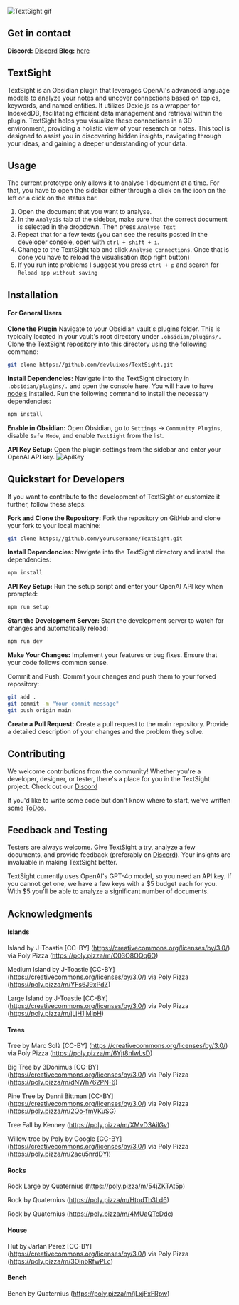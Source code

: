 ![TextSight gif](https://github.com/devluixos/TextSight/blob/master/showcase_gif.gif)

## Get in contact
**Discord:**
[Discord](https://discord.gg/FyTVuNbq)
**Blog:**
[here](https://publish.obsidian.md/luix/)

## TextSight
TextSight is an Obsidian plugin that leverages OpenAI's advanced language models to analyze your notes and uncover connections based on topics, keywords, and named entities. It utilizes Dexie.js as a wrapper for IndexedDB, facilitating efficient data management and retrieval within the plugin. TextSight helps you visualize these connections in a 3D environment, providing a holistic view of your research or notes. This tool is designed to assist you in discovering hidden insights, navigating through your ideas, and gaining a deeper understanding of your data.

## Usage
The current prototype only allows it to analyse 1 document at a time.
For that, you have to open the sidebar either through a click on the icon on the left or a click on the status bar.
1. Open the document that you want to analyse.
2. In the `Analysis` tab of the sidebar, make sure that the correct document is selected in the dropdown. Then press `Analyse Text`
3. Repeat that for a few texts (you can see the results posted in the developer console, open with `ctrl + shift + i`.
4. Change to the TextSight tab and click `Analyse Connections`. Once that is done you have to reload the visualisation (top right button)
5. If you run into problems I suggest you press `ctrl + p` and search for `Reload app without saving`

## Installation
#### For General Users

**Clone the Plugin**
Navigate to your Obsidian vault's plugins folder. This is typically located in your vault's root directory under `.obsidian/plugins/.` Clone the TextSight repository into this directory using the following command:

```bash
git clone https://github.com/devluixos/TextSight.git
```

**Install Dependencies:**
Navigate into the TextSight directory in `.obsidian/plugins/.` and open the console here. You will have to have [nodejs](https://nodejs.org/en/download/package-manager) installed.
Run the following command to install the necessary dependencies:

```bash
npm install
```

**Enable in Obsidian:**
Open Obsidian, go to `Settings` -> `Community Plugins`, disable `Safe Mode`, and enable `TextSight` from the list.

**API Key Setup:**
Open the plugin settings from the sidebar and enter your OpenAI API key.
![ApiKey](https://github.com/devluixos/TextSight/blob/master/apikeyadding.png)

## Quickstart for Developers
If you want to contribute to the development of TextSight or customize it further, follow these steps:

**Fork and Clone the Repository:**
Fork the repository on GitHub and clone your fork to your local machine:
```bash
git clone https://github.com/yourusername/TextSight.git
```

**Install Dependencies:**
Navigate into the TextSight directory and install the dependencies:
```bash
npm install
```

**API Key Setup:**
Run the setup script and enter your OpenAI API key when prompted:
```bash
npm run setup
```

**Start the Development Server:**
Start the development server to watch for changes and automatically reload:
```bash
npm run dev
```

**Make Your Changes:**
Implement your features or bug fixes. Ensure that your code follows common sense.

Commit and Push:
Commit your changes and push them to your forked repository:
```bash
git add .
git commit -m "Your commit message"
git push origin main
```
**Create a Pull Request:**
Create a pull request to the main repository. Provide a detailed description of your changes and the problem they solve.

## Contributing

We welcome contributions from the community! Whether you're a developer, designer, or tester, there's a place for you in the TextSight project. Check out our [Discord](https://discord.gg/FyTVuNbq)

If you'd like to write some code but don't know where to start, we've written some [ToDos](https://publish.obsidian.md/luix/Master+Thesis/TextSight_Publish/Development/1+Introduction.).

## Feedback and Testing

Testers are always welcome. Give TextSight a try, analyze a few documents, and provide feedback (preferably on [Discord](https://discord.gg/FyTVuNbq)). Your insights are invaluable in making TextSight better.

TextSight currently uses OpenAI's GPT-4o model, so you need an API key. If you cannot get one, we have a few keys with a $5 budget each for you. With $5 you'll be able to analyze a significant number of documents.

## Acknowledgments
#### Islands
Island by J-Toastie [CC-BY] (https://creativecommons.org/licenses/by/3.0/) via Poly Pizza (https://poly.pizza/m/C03O8OQq6O)

Medium Island by J-Toastie [CC-BY] (https://creativecommons.org/licenses/by/3.0/) via Poly Pizza (https://poly.pizza/m/YFs6J9xPdZ)

Large Island by J-Toastie [CC-BY] (https://creativecommons.org/licenses/by/3.0/) via Poly Pizza (https://poly.pizza/m/jLjH1jMIpH)

#### Trees
Tree by Marc Solà [CC-BY] (https://creativecommons.org/licenses/by/3.0/) via Poly Pizza (https://poly.pizza/m/6Yjt8nIwLsD)

Big Tree by 3Donimus [CC-BY] (https://creativecommons.org/licenses/by/3.0/) via Poly Pizza (https://poly.pizza/m/dNWh762PN-6)

Pine Tree by Danni Bittman [CC-BY] (https://creativecommons.org/licenses/by/3.0/) via Poly Pizza (https://poly.pizza/m/2Qo-fmVKuSG)

Tree Fall by Kenney (https://poly.pizza/m/XMvD3AilGv)

Willow tree by Poly by Google [CC-BY] (https://creativecommons.org/licenses/by/3.0/) via Poly Pizza (https://poly.pizza/m/2acu5nrdDYl)

#### Rocks
Rock Large by Quaternius (https://poly.pizza/m/54jZKTAt5p)

Rock by Quaternius (https://poly.pizza/m/HtpdTh3Ld6)

Rock by Quaternius (https://poly.pizza/m/4MUaQTcDdc)

#### House 
Hut by Jarlan Perez [CC-BY] (https://creativecommons.org/licenses/by/3.0/) via Poly Pizza (https://poly.pizza/m/3OlnbRfwPLc)

#### Bench
Bench by Quaternius (https://poly.pizza/m/jLxjFxFRpw)
